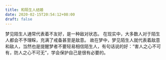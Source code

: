 ```yaml
---
title: 和陌生人结婚
date: 2020-02-15T20:54:12+08:00
draft: false
---
```


梦见陌生人通常代表着不友好，是一种敌对状态。
在现实中，大多数人对于陌生人都会不予理睬，充满了戒备甚至是敌意。
故在梦中，梦见陌生人就代表着敌意和敌人，当然也是提醒梦者不要轻易相信陌生人，有句话说的好：“害人之心不可有，防人之心不可无”，学会保护自己是很有必要的。

